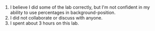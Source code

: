 1. I believe I did some of the lab correctly, but I'm not confident in my ability to use percentages in background-position.
2. I did not collaborate or discuss with anyone.
3. I spent about 3 hours on this lab.
